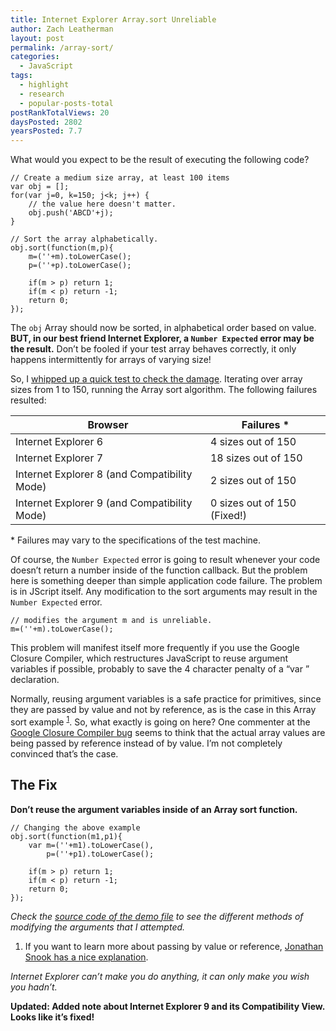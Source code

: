 ```yaml
---
title: Internet Explorer Array.sort Unreliable
author: Zach Leatherman
layout: post
permalink: /array-sort/
categories:
  - JavaScript
tags:
  - highlight
  - research
  - popular-posts-total
postRankTotalViews: 20
daysPosted: 2802
yearsPosted: 7.7
---
```


What would you expect to be the result of executing the following code?

    // Create a medium size array, at least 100 items
    var obj = [];
    for(var j=0, k=150; j<k; j++) {
        // the value here doesn't matter.
        obj.push('ABCD'+j);
    }
     
    // Sort the array alphabetically.
    obj.sort(function(m,p){
        m=(''+m).toLowerCase();
        p=(''+p).toLowerCase();
     
        if(m > p) return 1;
        if(m < p) return -1;
        return 0;
    });

The `obj` Array should now be sorted, in alphabetical order based on value.  **BUT, in our best friend Internet Explorer, a `Number Expected` error may be the result.**  Don&#8217;t be fooled if your test array behaves correctly, it only happens intermittently for arrays of varying size!

So, I [whipped up a quick test to check the damage](http://www.zachleat.com/test/numberexpected/).  Iterating over array sizes from 1 to 150, running the Array sort algorithm.  The following failures resulted:

<table>
<thead>
<tr>
<th>Browser</th>
<th>Failures *</th>
</tr>
</thead>
<tbody>
<tr>
<td>Internet Explorer 6</td>
<td>4 sizes out of 150</td>
</tr>
<tr>
<td>Internet Explorer 7</td>
<td>18 sizes out of 150</td>
</tr>
<tr>
<td>Internet Explorer 8 (and Compatibility Mode)</td>
<td>2 sizes out of 150</td>
</tr>
<tr>
<td>Internet Explorer 9 (and Compatibility Mode)</td>
<td>0 sizes out of 150 (Fixed!)</td>
</tr>
</tbody>
</table>

\* Failures may vary to the specifications of the test machine.

Of course, the `Number Expected` error is going to result whenever your code doesn&#8217;t return a number inside of the function callback.  But the problem here is something deeper than simple application code failure.  The problem is in JScript itself.  Any modification to the sort arguments may result in the `Number Expected` error.

    // modifies the argument m and is unreliable.
    m=(''+m).toLowerCase();

This problem will manifest itself more frequently if you use the Google Closure Compiler, which restructures JavaScript to reuse argument variables if possible, probably to save the 4 character penalty of a &#8220;var &#8221; declaration.

Normally, reusing argument variables is a safe practice for primitives, since they are passed by value and not by reference, as is the case in this Array sort example <sup>[1](#by-ref)</sup>.  So, what exactly is going on here?  One commenter at the [Google Closure Compiler bug](http://code.google.com/p/closure-compiler/issues/detail?id=58) seems to think that the actual array values are being passed by reference instead of by value.  I&#8217;m not completely convinced that&#8217;s the case.

## The Fix

**Don&#8217;t reuse the argument variables inside of an Array sort function.**

    // Changing the above example
    obj.sort(function(m1,p1){
        var m=(''+m1).toLowerCase(),
            p=(''+p1).toLowerCase();
     
        if(m > p) return 1;
        if(m < p) return -1;
        return 0;
    });

_Check the [source code of the demo file](http://www.zachleat.com/test/numberexpected/) to see the different methods of modifying the arguments that I attempted._

1.  If you want to learn more about passing by value or reference, [Jonathan Snook has a nice explanation](http://snook.ca/archives/javascript/javascript_pass).

_Internet Explorer can&#8217;t make you do anything, it can only make you wish you hadn&#8217;t._

**Updated: Added note about Internet Explorer 9 and its Compatibility View. Looks like it&#8217;s fixed!**
